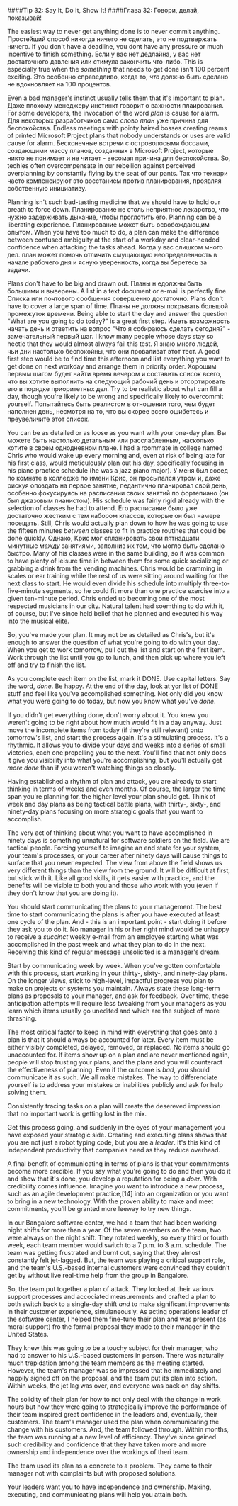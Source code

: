 ####Tip 32: Say It, Do It, Show It!
####Глава 32: Говори, делай, показывай!

The easiest way to never get anything done is to never commit anything.
Простейший способ никогда ничего не сделать, это не подтвержать ничего.
If you don't have a deadline, you dont have any pressure or much incentive to finish something.
Если у вас нет дедлайна, у вас нет достаточного давления или стимула закончить что-либо.
This is especially true when the *something* that needs to get done isn't 100 percent exciting.
Это особенно справедливо, когда то, *что* должно быть сделано не вдохновляет на 100 процентов.

Even a bad manager's instinct usually tells them that it's important to plan.
Даже плохому менеджеру инстинкт говорит о важности плаирования.
For some developers, the invocation of the word *plan* is cause for alarm.
Для некоторых разработчиков само слово *план* уже причина для беспокойства.
Endless meetings with pointy haired bosses creating reams of printed Microsoft Project plans that nobody understands or uses are valid cause for alarm.
Бесконечные встречи с островолосыми боссами, создающими массу планов, созданных в Microsoft Project, которые никто не понимает и не читает - весомая причина для беспокойства.
So, techies often overcompensate in our rebellion against perceived overplanning by constantly flying by the seat of our pants.
Так что технари часто компенсируют это восстанием против планирования, проявляя собственную инициативу.

Planning isn't such bad-tasting medicine that we should have to hold our breath to force down.
Планирование не столь неприятное лекарство, что нужно задерживать дыхание, чтобы проглотить его.
Planning can be a liberating experience.
Планирование может быть освобождающим опытом.
When you have too much to do, a plan can make the difference between confused ambiguity at the start of a workday and clear-headed confidence when attacking the tasks ahead.
Когда у вас слишком много дел. план может помочь отличить смущающую неопределенность в начале рабочего дня и ясную уверенность, когда вы беретесь за задачи.

Plans don't have to be big and drawn out.
Планы н едолжны быть большими и выверены.
A list in a text document or e-mail is perfectly fine.
Списка или почтового сообщения совершенно достаточно.
Plans don't have to cover a large span of time.
Планы не должны покрывать большой промежуток времени.
Being able to start the day and answer the question "What are you going to do today?" is a great first step.
Иметь возможность начать день и ответить на вопрос "Что я собираюсь сделать сегодня?" - замечательный первый шаг.
I know many people whose days stay so hectic that they would almost always fail this test.
Я знаю много людей, чьи дни настолько беспокойны, что они проваливат этот тест.
A good first step would be to find time this afternoon and list everything you want to get done on next workday and arrange them in priority order.
Хорошим первым шагом будет найти время вечером и составить список всего, что вы хотите выполнить на следующий рабочий день и отсортировать его в порядке приоритетных дел.
Try to be realistic about what can fill a day, though you're likely to be wrong and specifically likely to overcommit yourself.
Попытайтесь быть реалистом в отношении того, чем будет наполнен день, несмотря на то, что вы скорее всего ошибетесь и преувеличите этот список.

You can be as detailed or as loose as you want with your one-day plan.
Вы можете быть настолько детальным или расслабленным, насколько хотите в своем однодневном плане.
I had a roommate in college named Chris who would wake up every morning and, even at risk of being late for his first class, would meticulously plan out his day, specifically focusing in his piano practice schedule (he was a jazz piano major).
У меня был сосед по комнате в колледже по имени Крис, он просыпался утром и, даже рискуя опоздать на первое занятие, педантично планировал свой день, особенно фокусируясь на расписании своих занятий по фортепиано (он был джазовым пианистом).
His schedule was fairly rigid already with the selection of classes he had to attend.
Его расписание было уже достаточно жестким  с тем набором классов, которые он был намере посещать.
Still, Chris would actually plan down to how he was going to use the fifteen minutes *between* classes to fit in practice routines that could be done quickly.
Однако, Крис мог спланировать свои пятнадцати минутные *между* занятиями, заполнив их тем, что могло быть сделано быстро.
Many of his classes were in the same building, so it was common to have plenty of leisure time in between them for some quick socializing or grabbing a drink from the vending machines. Chris would be cramming in scales or ear training while the rest of us were sitting around waiting for the next class to start. He would even divide his schedule into multiply three-to-five-minute segments, so he could fit more than one practice exercise into a given ten-minute period. Chris ended up becoming one of the most respected musicians in our city. Natural talent had soemthing to do with it, of course, but I've since held belief that he planned and executed his way into the musical elite.

So, you've made your plan. It may not be as detailed as Chris's, but it's enough to answer the question of what you're going to do with your day. When you get to work tomorrow, pull out the list and start on the first item. Work through the list until you go to lunch, and then pick up where you left off and try to finish the list.

As you complete each item on the list, mark it DONE. Use capital letters. Say the word, *done*. Be happy. At the end of the day, look at yor list of DONE stuff and feel like you've accomplished something. Not only did you know what you were going to do today, but now you know what you've *done*.

If you didn't get everything done, don't worry about it. You knew you weren't going to be right about how much would fit in a day anyway. Just move the incomplete items from today (if they're still relevant) onto tomorrow's list, and start the process again. It's a stimulating process. It's a rhythmic. It allows you to divide your days and weeks into a series of small victories, each one propelling you to the next. You'll find that not only does it give you visibility into what you're accomplishing, but you'll actually get *more done* than if you weren't watching things so closely. 

Having established a rhythm of plan and attack, you are already to start thinking in terms of weeks and even months. Of course, the larger the time span you're planning for, the higher level your plan should get. Think of week and day plans as being tactical battle plans, with thirty-, sixty-, and ninety-day plans focusing on more strategic goals that you want to accomplish.

The very act of thinking about what you want to have accomplished in ninety days is something unnatural for software soldiers on the field. We are tactical people. Forcing yourself to imagine an end state for your system, your team's processes, or your career after ninety days will cause things to surface that you never expected. The view from above the field shows us very different things than the view from the ground. It will be difficult at first, but stick with it. Like all good skills, it gets easier with practice, and the benefits will be visible to both you and those who work with you (even if they don't know that you are doing it).

You should start communicating the plans to your management. The best time to start communicating the plans is after you have executed at least one cycle of the plan. And - this is an important point - start doing it before they ask you to do it. No manager in his or her right mind would be unhappy to receive a *succinct* weekly e-mail from an employee starting what was accomplished in the past week and what they plan to do in the next. Receiving this kind of regular message unsolicited is a manager's dream.

Start by communicating week by week. When you've gotten comfortable with this process, start working in your thirty-, sixty-, and ninety-day plans. On the longer views, stick to high-level, impactful progress you plan to make on projects or systems you maintain. Always state these long-term plans as proposals to your manager, and ask for feedback. Over time, these anticipation attempts will require less tweaking from your managers as you learn which items usually go unedited and which are the subject of more thrashing.

The most critical factor to keep in mind with everything that goes onto a plan is that it should always be accounted for later. Every item must be either visibly completed, delayed, removed, or replaced. No items should go unaccounted for. If items show up on a plan and are never mentioned again, people will stop trusting your  plans, and the plans and you will counteract the effectiveness of planning. Even if the outcome is *bad*, you should communicate it as such. We all make mistakes. The way to differenciate yourself is to address your mistakes or inabilities publicly and ask for help solving them. 

Consistently tracing tasks on a plan will create the desereved impression that no important work is getting lost in the mix.

Get this process going, and suddenly in the eyes of your management you have exposed your strategic side. Creating and executing plans shows that you are not just a robot typing code, but you are a *leader*. It's this kind of independent productivity that companies need as they reduce overhead.

A final benefit of communicating in terms of plans is that your commitments become more credible. If you say what you're going to do and then you do it and show that it's done, you develop a reputation for being a *doer*. With credibility comes influence. Imagine you want to introduce a new process, such as an agile development practice,[14] into an organization or you want to bring in a new technology. With the proven ability to make and meet commitments, you'll be granted more leeway to try new things. 

In our Bangalore software center, we had a team that had been working night shifts for more than a year. Of the seven members on the team, two were always on the night shift. They rotated weekly, so every third or fourth week, each team member would switch to a 7 p.m. to 3 a.m. schedule. The team was getting frustrated and burnt out, saying that they almost constantly felt jet-lagged. But, the team was playing a critical support role, and the team's U.S.-based internal customers were convinced they couldn't get by without live real-time help from the group in Bangalore. 

So, the team put together a plan of attack. They looked at their various support processes and accociated measurements and crafted a plan to both switch back to a single-day shift *and* to make significant improvements in their customer experience, simulaneously. As acting operations leader of the software center, I helped them fine-tune their plan and was present (as moral support) fro the formal proposal they made to their manager in the United States.

They knew this was going to be a touchy subject for their manager, who had to answer to his U.S.-based customers in person. There was naturally much trepidation among the team members as the meeting started. However, the team's manager was so impressed that he immediately and happily signed off on the proposal, and the team put its plan into action. Within weeks, the jet lag was over, and everyone was back on day shifts.

The solidity of their plan for how to not only deal with the change in work hours but how they were going to strategically improve the performance of their team inspired great confidence in the leaders and, eventually, their customers. The team's manager used the plan when communicating the change with his customers. And, the team followed through. Within months, the team was running at a new level of efficiency. They've since gained such credibility and confidence that they have taken more and more ownership and independence over the workings of theri team.

The team used its plan as a concrete to a problem. They came to their manager not with complaints but with proposed solutions. 

Your leaders want you to have independence and ownership. Making, executing, and communicating plans will help you attain both.       





